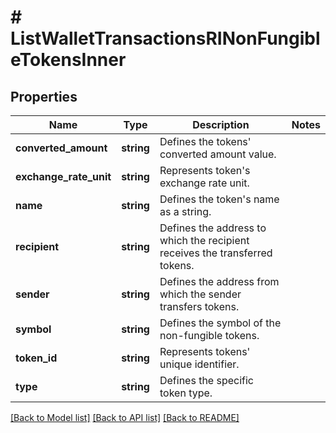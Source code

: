 # # ListWalletTransactionsRINonFungibleTokensInner

## Properties

Name | Type | Description | Notes
------------ | ------------- | ------------- | -------------
**converted_amount** | **string** | Defines the tokens&#39; converted amount value. |
**exchange_rate_unit** | **string** | Represents token&#39;s exchange rate unit. |
**name** | **string** | Defines the token&#39;s name as a string. |
**recipient** | **string** | Defines the address to which the recipient receives the transferred tokens. |
**sender** | **string** | Defines the address from which the sender transfers tokens. |
**symbol** | **string** | Defines the symbol of the non-fungible tokens. |
**token_id** | **string** | Represents tokens&#39; unique identifier. |
**type** | **string** | Defines the specific token type. |

[[Back to Model list]](../../README.md#models) [[Back to API list]](../../README.md#endpoints) [[Back to README]](../../README.md)
